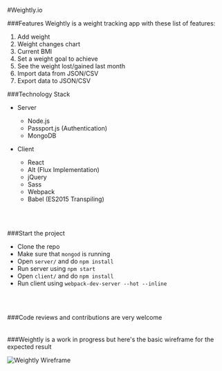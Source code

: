 #Weightly.io

###Features
Weightly is a weight tracking app with these list of features:
<br/>
1. Add weight  
2. Weight changes chart  
3. Current BMI  
4. Set a weight goal to achieve  
5. See the weight lost/gained last month  
6. Import data from JSON/CSV  
7. Export data to JSON/CSV  

###Technology Stack
- Server
	- Node.js
	- Passport.js (Authentication)
	- MongoDB

- Client
	- React
	- Alt (Flux Implementation)
	- jQuery
	- Sass
	- Webpack
	- Babel (ES2015 Transpiling)

<br><br>

###Start the project
- Clone the repo
- Make sure that `mongod` is running
- Open `server/` and do `npm install`
- Run server using `npm start`
- Open `client/` and do `npm install`
- Run client using `webpack-dev-server --hot --inline`

<br><br>

###Code reviews and contributions are very welcome	
<br><br>
###Weightly is a work in progress but here's the basic wireframe for the expected result

![Weightly Wireframe](http://static.msaleh.me/weightly.png)

